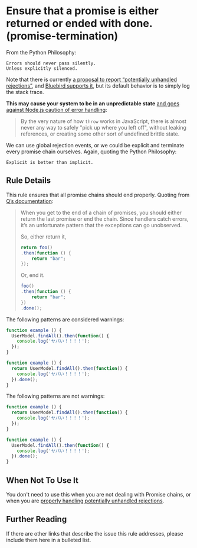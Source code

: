 # Ensure that a promise is either returned or ended with done. (promise-termination)

From the Python Philosophy:

```
Errors should never pass silently.
Unless explicitly silenced.
```

Note that there is currently [a proposal to report “potentially unhandled rejections”](https://gist.github.com/benjamingr/0237932cee84712951a2), and [Bluebird supports it](https://github.com/petkaantonov/bluebird/blob/master/API.md#error-management-configuration), but its default behavior is to simply log the stack trace.

__This may cause your system to be in an unpredictable state__ [and goes against Node.js caution of error handling](https://nodejs.org/api/domain.html#domain_warning_don_t_ignore_errors):

> By the very nature of how `throw` works in JavaScript, there is almost never any way to safely "pick up where you left off", without leaking references, or creating some other sort of undefined brittle state.

We can use global rejection events, or we could be explicit and terminate every promise chain ourselves. Again, quoting the Python Philosophy:

```
Explicit is better than implicit.
```


## Rule Details

This rule ensures that all promise chains should end properly. Quoting from [Q’s documentation](https://github.com/kriskowal/q/tree/26ae6a2406626bb97ac7880bc770878dbfc9aefa#the-end):

> When you get to the end of a chain of promises, you should either return the last promise or end the chain. Since handlers catch errors, it’s an unfortunate pattern that the exceptions can go unobserved.
>
> So, either return it,
>
> ```javascript
> return foo()
> .then(function () {
>     return "bar";
> });
> ```
>
> Or, end it.
>
> ```javascript
> foo()
> .then(function () {
>     return "bar";
> })
> .done();
> ```

The following patterns are considered warnings:

```js
function example () {
  UserModel.findAll().then(function() {
    console.log('ヤバい！！！！');
  });
}
```

```js
function example () {
  return UserModel.findAll().then(function() {
    console.log('ヤバい！！！！');
  }).done();
}
```

The following patterns are not warnings:

```js
function example () {
  return UserModel.findAll().then(function() {
    console.log('ヤバい！！！！');
  });
}
```

```js
function example () {
  UserModel.findAll().then(function() {
    console.log('ヤバい！！！！');
  }).done();
}
```

## When Not To Use It

You don't need to use this when you are not dealing with Promise chains, or when you are [properly handling potentially unhandled rejections](https://github.com/petkaantonov/bluebird/blob/master/API.md#global-rejection-events).


## Further Reading

If there are other links that describe the issue this rule addresses, please include them here in a bulleted list.

